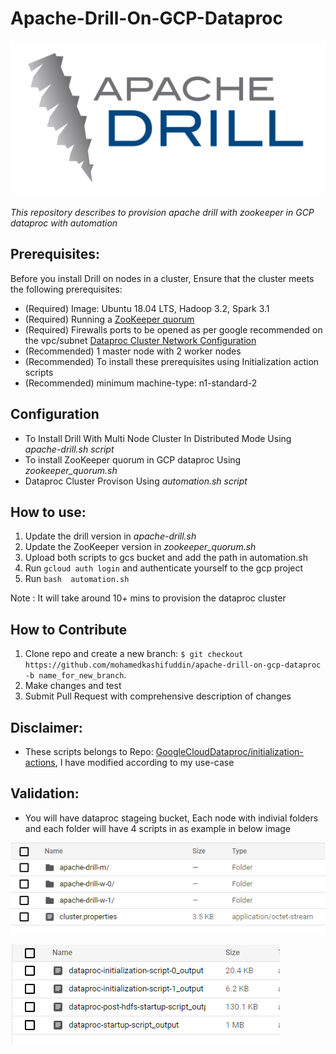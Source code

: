 # Apache-Drill-On-GCP-Dataproc
![apache drill](apache-drill-logo/512px-Apache_Drill_logo.svg.png)




*This repository describes to provision apache drill with zookeeper in GCP dataproc with automation*

**Prerequisites:**
---
Before you install Drill on nodes in a cluster, Ensure that the cluster meets the following prerequisites:


  * (Required) Image: Ubuntu 18.04 LTS, Hadoop 3.2, Spark 3.1      
  * (Required) Running a [ZooKeeper quorum](https://zookeeper.apache.org/doc/r3.1.2/zookeeperStarted.html#sc_RunningReplicatedZooKeeper)
  * (Required) Firewalls ports to be opened as per google recommended on the vpc/subnet [Dataproc Cluster Network Configuration](https://cloud.google.com/dataproc/docs/concepts/configuring-clusters/network)
  * (Recommended) 1 master node with 2 worker nodes
  * (Recommended) To install these prerequisites using Initialization action scripts
  * (Recommended) minimum machine-type:  n1-standard-2 


**Configuration**
---
 

 + To Install Drill With Multi Node Cluster In Distributed Mode Using *apache-drill.sh script*
 + To install ZooKeeper quorum in GCP dataproc Using *zookeeper_quorum.sh*
 + Dataproc Cluster Provison Using *automation.sh script* 


  **How to use:**
---

 1. Update the drill version in *apache-drill.sh*
 2. Update the ZooKeeper version in *zookeeper_quorum.sh*
 3. Upload both scripts to gcs bucket and add the path in automation.sh
 4. Run `gcloud auth login` and authenticate yourself to the gcp project
 5. Run `bash  automation.sh` 

 Note : It will take around 10+ mins to provision the dataproc cluster


**How to Contribute**
---

1. Clone repo and create a new branch: `$ git checkout https://github.com/mohamedkashifuddin/apache-drill-on-gcp-dataproc -b name_for_new_branch`.
2. Make changes and test
3. Submit Pull Request with comprehensive description of changes

  **Disclaimer:**
---

 + These scripts belongs to Repo: [GoogleCloudDataproc/initialization-actions](https://github.com/GoogleCloudDataproc/initialization-actions), I have modified according to my use-case


  **Validation:**
---
 + You will have dataproc stageing bucket, Each node with indivial folders and each folder will have 4 scripts in as example in below image 

 ![nodes](apache-drill-logs/apache-drill-logs-1.PNG)

![scripts-output](apache-drill-logs/apache-drill-logs-2.PNG)
